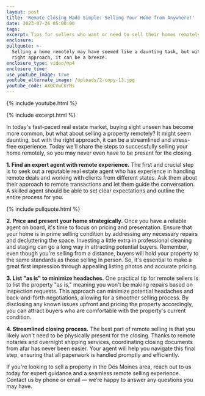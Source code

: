 ```yaml
---
layout: post
title: 'Remote Closing Made Simple: Selling Your Home from Anywhere!'
date: 2023-07-26 05:00:00
tags:
excerpt: Tips for sellers who want or need to sell their homes remotely.
enclosure:
pullquote: >-
  Selling a home remotely may have seemed like a daunting task, but with the
  right approach, it can be a breeze.
enclosure_type: video/mp4
enclosure_time:
use_youtube_image: true
youtube_alternate_image: /uploads/2-copy-13.jpg
youtube_code: AXQCVwCkrNs
---
```

{% include youtube.html %}

{% include excerpt.html %}

In today's fast-paced real estate market, buying sight unseen has become more common, but what about selling a property remotely? It might seem daunting, but with the right approach, it can be a streamlined and stress-free experience. Today we'll share the steps to successfully selling your home remotely, so you may never even have to be present for the closing.

**1\. Find an expert agent with remote experience.** The first and crucial step is to seek out a reputable real estate agent who has experience in handling remote deals and working with clients from different states. Ask them about their approach to remote transactions and let them guide the conversation. A skilled agent should be able to set clear expectations and outline the entire process for you.

{% include pullquote.html %}

**2\. Price and present your home strategically.** Once you have a reliable agent on board, it's time to focus on pricing and presentation. Ensure that your home is in prime selling condition by addressing any necessary repairs and decluttering the space. Investing a little extra in professional cleaning and staging can go a long way in attracting potential buyers. Remember, even though you're selling from a distance, buyers will hold your property to the same standards as those selling in person. So, it's essential to make a great first impression through appealing listing photos and accurate pricing.

**3\. List "as is" to minimize headaches.** One practical tip for remote sellers is to list the property "as is," meaning you won't be making repairs based on inspection requests. This approach can minimize potential headaches and back-and-forth negotiations, allowing for a smoother selling process. By disclosing any known issues upfront and pricing the property accordingly, you can attract buyers who are comfortable with the property's current condition.

**4\. Streamlined closing process.** The best part of remote selling is that you likely won't need to be physically present for the closing. Thanks to remote notaries and overnight shipping services, coordinating closing documents from afar has never been easier. Your agent will help you navigate this final step, ensuring that all paperwork is handled promptly and efficiently.

If you're looking to sell a property in the Des Moines area, reach out to us today for expert guidance and a seamless remote selling experience. Contact us by phone or email — we’re happy to answer any questions you may have.